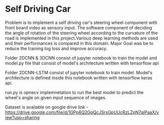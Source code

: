 # Self Driving Car
Problem is to implement a self driving car's steering wheel component with front board video as sensory input. The software component of deciding the angle of rotation of the steering wheel according to the curvature of the road is implemented in this project.Various deep learning methods are used and their performances is compared in this domain. Major Goal was be to reduce the training log loss and improve accuracy.

Folder 2DCNN & 3DCNN consist of jupyter notebook to train the model and model.py file that consist of model's architecture written with tensorflow api

Folder 2DCNN-LSTM consist of jupyter notebook to train model. Model's architecture is defined inside this notebook written with tensorflow keras api.

run.py is opnecv implemnetation to run the best model to predict the wheel's angle on given input sequence of images.

Dataset is available on google drive link  - https://drive.google.com/file/d/1GPp6Q2GpQcJSrsGpUUcRzLZpN7qjPaaX/view?usp=sharing

